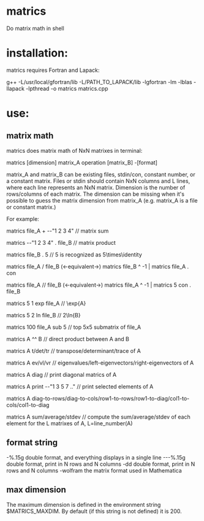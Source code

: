 # matrics

Do matrix math in shell

# installation:

matrics requires Fortran and Lapack:

g++ -L/usr/local/gfortran/lib -L/PATH_TO_LAPACK/lib -lgfortran -lm -lblas -llapack -lpthread -o matrics matrics.cpp

# use:

## matrix math

matrics does matrix math of NxN matrixes in terminal:

matrics [dimension] matrix_A operation [matrix_B] -[format]

matrix_A and matrix_B can be existing files, stdin/con, constant number, or a constant matrix. Files or stdin should contain NxN columns and L lines, where each line represents an NxN matrix.
Dimension is the number of rows/columns of each matrix. The dimension can be missing when it's possible to guess the matrix dimension from matrix_A (e.g. matrix_A is a file or constant matrix.)

For example:

matrics file_A + --"1 2 3 4"    // matrix sum

matrics --"1 2 3 4" . file_B    // matrix product

matrics file_B . 5              // 5 is recognized as 5\times\identity

matrics file_A / file_B  (<-equivalent->)  matrics file_B ^ -1 | matrics file_A . con

matrics file_A // file_B  (<-equivalent->)  matrics file_A ^ -1 | matrics 5 con . file_B

matrics 5 1 exp file_A          // \exp{A}

matrics 5 2 ln file_B           // 2\ln{B}

matrics 100 file_A sub 5        // top 5x5 submatrix of file_A

matrics A ^^ B                  // direct product between A and B

matrics A t/det/tr              // transpose/determinant/trace of A

matrics A ev/vl/vr              // eigenvalues/left-eigenvectors/right-eigenvectors of A

matrics A diag                  // print diagonal matrics of A

matrics A print --"1 3 5 7 .."  // print selected elements of A

matrics A diag-to-rows/diag-to-cols/row1-to-rows/row1-to-diag/col1-to-cols/col1-to-diag

matrics A sum/average/stdev     // compute the sum/average/stdev of each element for the L matrixes of A, L=line_number(A)

## format string

-%.15g       double format, and everything displays in a single line
---%.15g     double format, print in N rows and N columns
-dd          double format, print in N rows and N columns
-wolfram     the matrix format used in Mathematica

## max dimension

The maximum dimension is defined in the environment string $MATRICS_MAXDIM. By default (if this string is not defined) it is 200.
